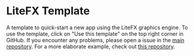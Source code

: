 # LiteFX Template

A template to quick-start a new app using the LiteFX graphics engine. To use the template, click on "Use this template" on the top right corner in GitHub. If you encounter any problems, please open a issue in the [main repository](https://github.com/crud89/LiteFX). For a more elaborate example, check out [this repository](https://github.com/crud89/LiteFX-Sample).
